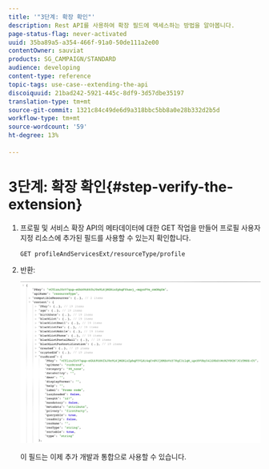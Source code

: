 ```yaml
---
title: '"3단계: 확장 확인"'
description: Rest API를 사용하여 확장 필드에 액세스하는 방법을 알아봅니다.
page-status-flag: never-activated
uuid: 35ba89a5-a354-466f-91a0-50de111a2e00
contentOwner: sauviat
products: SG_CAMPAIGN/STANDARD
audience: developing
content-type: reference
topic-tags: use-case--extending-the-api
discoiquuid: 21bad242-5921-445c-8df9-3d57dbe35197
translation-type: tm+mt
source-git-commit: 1321c84c49de6d9a318bbc5bb8a0e28b332d2b5d
workflow-type: tm+mt
source-wordcount: '59'
ht-degree: 13%

---
```



# 3단계: 확장 확인{#step-verify-the-extension}

1. 프로필 및 서비스 확장 API의 메타데이터에 대한 GET 작업을 만들어 프로필 사용자 지정 리소스에 추가된 필드를 사용할 수 있는지 확인합니다.

   ```
   GET profileAndServicesExt/resourceType/profile
   ```

1. 반환:

   ![](assets/extendpandsapiview.png)

   이 필드는 이제 추가 개발과 통합으로 사용할 수 있습니다.

